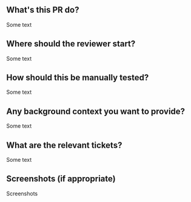 ## What's this PR do?

Some text

## Where should the reviewer start?

Some text

## How should this be manually tested?

Some text

## Any background context you want to provide?

Some text

## What are the relevant tickets?

Some text

## Screenshots (if appropriate)

Screenshots